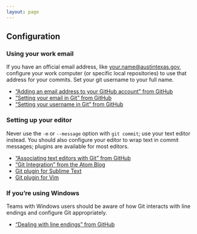 ```yaml
---
layout: page
---
```


## Configuration

### Using your work email

If you have an official email address, like your.name@austintexas.gov, configure your work computer (or specific local repositories) to use that address for your commits. Set your git username to your full name.

* [“Adding an email address to your GitHub account” from GitHub](https://help.github.com/articles/adding-an-email-address-to-your-github-account/)
* [“Setting your email in Git” from GitHub](https://help.github.com/articles/setting-your-email-in-git/)
* [“Setting your username in Git” from GitHub](https://help.github.com/articles/setting-your-username-in-git/)

### Setting up your editor

Never use the `-m` or `--message` option with `git commit`; use your text editor instead. You should also configure your editor to wrap text in commit messages; plugins are available for most editors.

* [“Associating text editors with Git” from GitHub](https://help.github.com/articles/associating-text-editors-with-git/)
* [“Git Integration” from the Atom Blog](http://blog.atom.io/2014/03/13/git-integration.html)
* [Git plugin for Sublime Text](https://github.com/kemayo/sublime-text-git)
* [Git plugin for Vim](https://github.com/tpope/vim-git)

### If you’re using Windows

Teams with Windows users should be aware of how Git interacts with line endings and configure Git appropriately.

* [“Dealing with line endings” from GitHub](https://help.github.com/articles/dealing-with-line-endings/)
